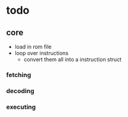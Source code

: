 # todo

## core

- load in rom file
- loop over instructions
  - convert them all into a instruction struct

### fetching

### decoding

### executing
